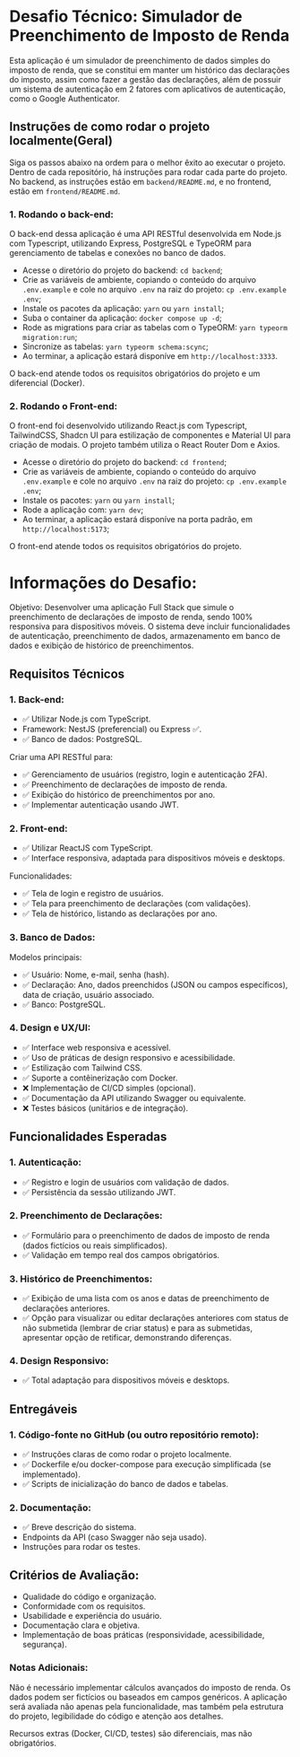 # Desafio Técnico: Simulador de Preenchimento de Imposto de Renda
Esta aplicação é um simulador de preenchimento de dados simples do imposto de renda, que se constitui em manter um histórico das declarações do imposto, assim como fazer a gestão das declarações, além de possuir um sistema de autenticação em 2 fatores com aplicativos de autenticação, como o Google Authenticator.

## Instruções de como rodar o projeto localmente(Geral)
Siga os passos abaixo na ordem para o melhor êxito ao executar o projeto. Dentro de cada repositório, há instruções para rodar cada parte do projeto. No backend, as instruções estão em `backend/README.md`, e no frontend, estão em `frontend/README.md`.

### 1. Rodando o back-end:
O back-end dessa aplicação é uma API RESTful desenvolvida em Node.js com Typescript, utilizando Express, PostgreSQL e TypeORM para gerenciamento de tabelas e conexões no banco de dados.

   - Acesse o diretório do projeto do backend: `cd backend`;
   - Crie as variáveis de ambiente, copiando o conteúdo do arquivo `.env.example` e cole no arquivo `.env` na raiz do projeto: `cp .env.example .env`;
   - Instale os pacotes da aplicação: `yarn` ou `yarn install`;
   - Suba o container da aplicação: `docker compose up -d`;
   - Rode as migrations para criar as tabelas com o TypeORM: `yarn typeorm migration:run`;
   - Sincronize as tabelas: `yarn typeorm schema:scync`;
   - Ao terminar, a aplicação estará disponíve em `http://localhost:3333`.

O back-end atende todos os requisitos obrigatórios do projeto e um diferencial (Docker).

### 2. Rodando o Front-end:
O front-end foi desenvolvido utilizando React.js com Typescript, TailwindCSS, Shadcn UI para estilização de componentes e Material UI para criação de modais. O projeto também utiliza o React Router Dom e Axios.

   - Acesse o diretório do projeto do backend: `cd frontend`;
   - Crie as variáveis de ambiente, copiando o conteúdo do arquivo `.env.example` e cole no arquivo `.env` na raiz do projeto: `cp .env.example .env`;
   - Instale os pacotes: `yarn` ou `yarn install`;
   - Rode a aplicação com: `yarn dev`;
   - Ao terminar, a aplicação estará disponíve na porta padrão, em `http://localhost:5173`;

O front-end atende todos os requisitos obrigatórios do projeto.

# Informações do Desafio:
Objetivo: Desenvolver uma aplicação Full Stack que simule o preenchimento de declarações de imposto de renda, sendo 100% responsiva para dispositivos móveis. O sistema deve incluir funcionalidades de autenticação, preenchimento de dados, armazenamento em banco de dados e exibição de histórico de preenchimentos.

## Requisitos Técnicos
### 1. Back-end:
   - ✅ Utilizar Node.js com TypeScript.
   - Framework: NestJS (preferencial) ou Express ✅.
   - ✅ Banco de dados: PostgreSQL.

   Criar uma API RESTful para:
   - ✅ Gerenciamento de usuários (registro, login e autenticação 2FA).
   - ✅ Preenchimento de declarações de imposto de renda.
   - ✅ Exibição do histórico de preenchimentos por ano.
   - ✅ Implementar autenticação usando JWT.

### 2. Front-end:
   - ✅ Utilizar ReactJS com TypeScript.
   - ✅ Interface responsiva, adaptada para dispositivos móveis e desktops.

   Funcionalidades:
   - ✅ Tela de login e registro de usuários.
   - ✅ Tela para preenchimento de declarações (com validações).
   - ✅ Tela de histórico, listando as declarações por ano.

### 3. Banco de Dados:
   Modelos principais:
   - ✅ Usuário: Nome, e-mail, senha (hash).
   - ✅ Declaração: Ano, dados preenchidos (JSON ou campos específicos), data de criação, usuário associado.
   - ✅ Banco: PostgreSQL.

### 4. Design e UX/UI:
   - ✅ Interface web responsiva e acessível.
   - ✅ Uso de práticas de design responsivo e acessibilidade.
   - ✅ Estilização com Tailwind CSS.
   - ✅ Suporte a contêinerização com Docker.
   - ❌ Implementação de CI/CD simples (opcional).
   - ✅ Documentação da API utilizando Swagger ou equivalente.
   - ❌ Testes básicos (unitários e de integração).

## Funcionalidades Esperadas

### 1. Autenticação:
   - ✅ Registro e login de usuários com validação de dados.
   - ✅ Persistência da sessão utilizando JWT.

### 2. Preenchimento de Declarações:
   - ✅ Formulário para o preenchimento de dados de imposto de renda (dados fictícios ou reais simplificados).
   - ✅ Validação em tempo real dos campos obrigatórios.

### 3. Histórico de Preenchimentos:
   - ✅ Exibição de uma lista com os anos e datas de preenchimento de declarações anteriores.
   - ✅ Opção para visualizar ou editar declarações anteriores com status de não submetida (lembrar de criar status) e para as submetidas, apresentar opção de retificar, demonstrando diferenças.

### 4. Design Responsivo:
   - ✅ Total adaptação para dispositivos móveis e desktops.

## Entregáveis

### 1. Código-fonte no GitHub (ou outro repositório remoto):
   - ✅ Instruções claras de como rodar o projeto localmente.
   - ✅ Dockerfile e/ou docker-compose para execução simplificada (se implementado).
   - ✅ Scripts de inicialização do banco de dados e tabelas.

### 2. Documentação: 
   - ✅ Breve descrição do sistema.
   - Endpoints da API (caso Swagger não seja usado).
   - Instruções para rodar os testes.

## Critérios de Avaliação:
   - Qualidade do código e organização.
   - Conformidade com os requisitos.
   - Usabilidade e experiência do usuário.
   - Documentação clara e objetiva.
   - Implementação de boas práticas (responsividade, acessibilidade, segurança).

### Notas Adicionais:
Não é necessário implementar cálculos avançados do imposto de renda. Os dados podem ser fictícios ou baseados em campos genéricos.
A aplicação será avaliada não apenas pela funcionalidade, mas também pela estrutura do projeto, legibilidade do código e atenção aos detalhes.

Recursos extras (Docker, CI/CD, testes) são diferenciais, mas não obrigatórios.